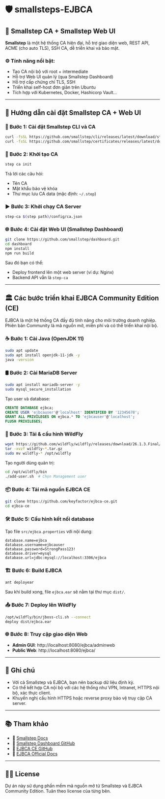 # 🛡️ smallsteps-EJBCA

## 🔐 Smallstep CA + Smallstep Web UI

**Smallstep** là một hệ thống CA hiện đại, hỗ trợ giao diện web, REST API, ACME (cho auto TLS), SSH CA, dễ triển khai và bảo mật.

### ⚙️ Tính năng nổi bật:
- Tạo CA nội bộ với root + intermediate
- Hỗ trợ Web UI quản lý (qua Smallstep Dashboard)
- Hỗ trợ cấp chứng chỉ TLS, SSH
- Triển khai self-host đơn giản trên Ubuntu
- Tích hợp với Kubernetes, Docker, Hashicorp Vault...

---

## 🚀 Hướng dẫn cài đặt Smallstep CA + Web UI

### 🔧 Bước 1: Cài đặt Smallstep CLI và CA
```bash
curl -fsSL https://github.com/smallstep/cli/releases/latest/download/step-cli_linux_amd64.tar.gz | tar xzf - -C /usr/local/bin --strip-components=1
curl -fsSL https://github.com/smallstep/certificates/releases/latest/download/step-ca_linux_amd64.tar.gz | tar xzf - -C /usr/local/bin --strip-components=1
```

### 🧪 Bước 2: Khởi tạo CA
```bash
step ca init
```

Trả lời các câu hỏi:
- Tên CA
- Mật khẩu bảo vệ khóa
- Thư mục lưu CA data (mặc định: `~/.step`)

### ▶️ Bước 3: Khởi chạy CA Server
```bash
step-ca $(step path)/config/ca.json
```

### 🌐 Bước 4: Cài đặt Web UI (Smallstep Dashboard)
```bash
git clone https://github.com/smallstep/dashboard.git
cd dashboard
npm install
npm run build
```

Sau đó bạn có thể:
- Deploy frontend lên một web server (ví dụ: Nginx)
- Backend API vẫn là `step-ca`

---

## 🏛️ Các bước triển khai EJBCA Community Edition (CE)

EJBCA là một hệ thống CA đầy đủ tính năng cho môi trường doanh nghiệp. Phiên bản Community là mã nguồn mở, miễn phí và có thể triển khai nội bộ.

### ☕ Bước 1: Cài Java (OpenJDK 11)
```bash
sudo apt update
sudo apt install openjdk-11-jdk -y
java -version
```

### 🛢️ Bước 2: Cài MariaDB Server
```bash
sudo apt install mariadb-server -y
sudo mysql_secure_installation
```

Tạo user và database:
```sql
CREATE DATABASE ejbca;
CREATE USER 'ejbcauser'@'localhost' IDENTIFIED BY '12345678';
GRANT ALL PRIVILEGES ON ejbca.* TO 'ejbcauser'@'localhost';
FLUSH PRIVILEGES;
```

### 🧰 Bước 3: Tải & cấu hình WildFly
```bash
wget https://github.com/wildfly/wildfly/releases/download/26.1.3.Final/wildfly-26.1.3.Final.tar.gz
tar -xvzf wildfly-*.tar.gz
sudo mv wildfly-* /opt/wildfly
```

Tạo người dùng quản trị:
```bash
cd /opt/wildfly/bin
./add-user.sh  # Chọn Management user
```

### 📦 Bước 4: Tải mã nguồn EJBCA CE
```bash
git clone https://github.com/keyfactor/ejbca-ce.git
cd ejbca-ce
```

### 🛠️ Bước 5: Cấu hình kết nối database

Tạo file `src/ejbca.properties` với nội dung:
```properties
database.name=ejbca
database.username=ejbcauser
database.password=StrongPass123!
database.driver=mysql
database.url=jdbc:mysql://localhost:3306/ejbca
```

### 🏗️ Bước 6: Build EJBCA
```bash
ant deployear
```

Sau khi build xong, file `ejbca.ear` sẽ nằm tại thư mục `dist/`.

### 📤 Bước 7: Deploy lên WildFly
```bash
/opt/wildfly/bin/jboss-cli.sh --connect
deploy dist/ejbca.ear
```

### 🌐 Bước 8: Truy cập giao diện Web
- **Admin GUI**: http://localhost:8080/ejbca/adminweb  
- **Public Web**: http://localhost:8080/ejbca/

---

## 📌 Ghi chú
- Với cả Smallstep và EJBCA, bạn nên backup dữ liệu định kỳ.
- Có thể kết hợp CA nội bộ với các hệ thống như VPN, Intranet, HTTPS nội bộ, xác thực client.
- Khuyến nghị cấu hình HTTPS hoặc reverse proxy bảo vệ truy cập CA server.

---

## 📚 Tham khảo

- 🔗 [Smallstep Docs](https://smallstep.com/docs/)
- 🔗 [Smallstep Dashboard GitHub](https://github.com/smallstep/dashboard)
- 🔗 [EJBCA CE GitHub](https://github.com/keyfactor/ejbca-ce)
- 🔗 [EJBCA Official Docs](https://docs.keyfactor.com/ejbca/)

---

## 🧑‍💻 License
Dự án này sử dụng phần mềm mã nguồn mở từ Smallstep và EJBCA Community Edition. Tuân theo license của từng bên.
